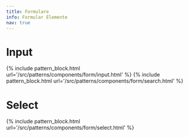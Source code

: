 ```yaml
---
title: Formulare
info: Formular Elemente
nav: true
---
```


# Input

{% include pattern_block.html url='/src/patterns/components/form/input.html' %}
{% include pattern_block.html url='/src/patterns/components/form/search.html' %}

# Select

{% include pattern_block.html url='/src/patterns/components/form/select.html' %}